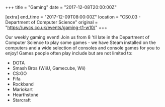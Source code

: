 +++
title = "Gaming"
date = "2017-12-08T20:00:00Z"

[extra]
end_time = "2017-12-09T08:00:00Z"
location = "CS0.03 - Department of Computer Science"
original = "https://uwcs.co.uk/events/gaming-t1-w10/"
+++

Our weekly gaming event\! Join us from 8 'til late in the Department of Computer Science to play some games - we have Steam installed on the computers and a wide selection of consoles and console games for you to enjoy\! Games people often play include but are not limited to:

  - DOTA  
  - Smash Bros (WiiU, Gamecube, Wii)  
  - CS:GO  
  - Fifa  
  - Rockband  
  - Mariokart  
  - Hearthstone  
  - Starcraft

